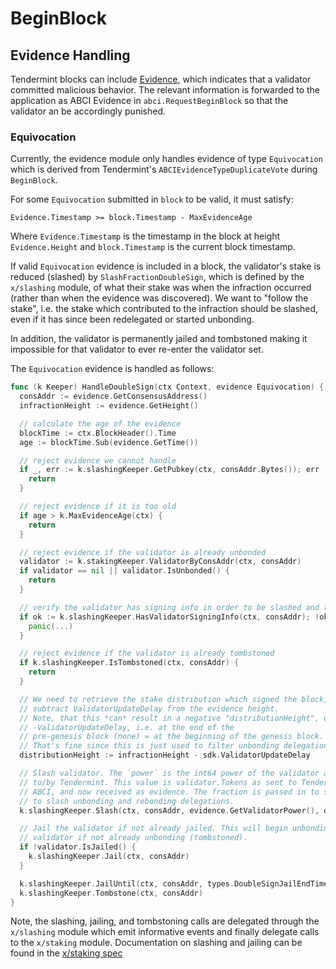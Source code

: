 <!--
order: 6
-->

# BeginBlock

## Evidence Handling

Tendermint blocks can include
[Evidence](https://github.com/dbchaincloud/tendermint/blob/master/docs/spec/blockchain/blockchain.md#evidence),
which indicates that a validator committed malicious behavior. The relevant information is
forwarded to the application as ABCI Evidence in `abci.RequestBeginBlock` so that
the validator an be accordingly punished.

### Equivocation

Currently, the evidence module only handles evidence of type `Equivocation` which is derived from
Tendermint's `ABCIEvidenceTypeDuplicateVote` during `BeginBlock`.

For some `Equivocation` submitted in `block` to be valid, it must satisfy:

`Evidence.Timestamp >= block.Timestamp - MaxEvidenceAge`

Where `Evidence.Timestamp` is the timestamp in the block at height `Evidence.Height` and
`block.Timestamp` is the current block timestamp.

If valid `Equivocation` evidence is included in a block, the validator's stake is
reduced (slashed) by `SlashFractionDoubleSign`, which is defined by the `x/slashing` module,
of what their stake was when the infraction occurred (rather than when the evidence was discovered).
We want to "follow the stake", i.e. the stake which contributed to the infraction
should be slashed, even if it has since been redelegated or started unbonding.

In addition, the validator is permanently jailed and tombstoned making it impossible for that
validator to ever re-enter the validator set.

The `Equivocation` evidence is handled as follows:

```go
func (k Keeper) HandleDoubleSign(ctx Context, evidence Equivocation) {
  consAddr := evidence.GetConsensusAddress()
  infractionHeight := evidence.GetHeight()

  // calculate the age of the evidence
  blockTime := ctx.BlockHeader().Time
  age := blockTime.Sub(evidence.GetTime())

  // reject evidence we cannot handle
  if _, err := k.slashingKeeper.GetPubkey(ctx, consAddr.Bytes()); err != nil {
    return
  }

  // reject evidence if it is too old
  if age > k.MaxEvidenceAge(ctx) {
    return
  }

  // reject evidence if the validator is already unbonded
  validator := k.stakingKeeper.ValidatorByConsAddr(ctx, consAddr)
  if validator == nil || validator.IsUnbonded() {
    return
  }

  // verify the validator has signing info in order to be slashed and tombstoned
  if ok := k.slashingKeeper.HasValidatorSigningInfo(ctx, consAddr); !ok {
    panic(...)
  }

  // reject evidence if the validator is already tombstoned
  if k.slashingKeeper.IsTombstoned(ctx, consAddr) {
    return
  }

  // We need to retrieve the stake distribution which signed the block, so we
  // subtract ValidatorUpdateDelay from the evidence height.
  // Note, that this *can* result in a negative "distributionHeight", up to
  // -ValidatorUpdateDelay, i.e. at the end of the
  // pre-genesis block (none) = at the beginning of the genesis block.
  // That's fine since this is just used to filter unbonding delegations & redelegations.
  distributionHeight := infractionHeight - sdk.ValidatorUpdateDelay

  // Slash validator. The `power` is the int64 power of the validator as provided
  // to/by Tendermint. This value is validator.Tokens as sent to Tendermint via
  // ABCI, and now received as evidence. The fraction is passed in to separately
  // to slash unbonding and rebonding delegations.
  k.slashingKeeper.Slash(ctx, consAddr, evidence.GetValidatorPower(), distributionHeight)

  // Jail the validator if not already jailed. This will begin unbonding the
  // validator if not already unbonding (tombstoned).
  if !validator.IsJailed() {
    k.slashingKeeper.Jail(ctx, consAddr)
  }

  k.slashingKeeper.JailUntil(ctx, consAddr, types.DoubleSignJailEndTime)
  k.slashingKeeper.Tombstone(ctx, consAddr)
}
```

Note, the slashing, jailing, and tombstoning calls are delegated through the `x/slashing` module
which emit informative events and finally delegate calls to the `x/staking` module. Documentation
on slashing and jailing can be found in the [x/staking spec](/.././cosmos-sdk/x/staking/spec/02_state_transitions.md)
